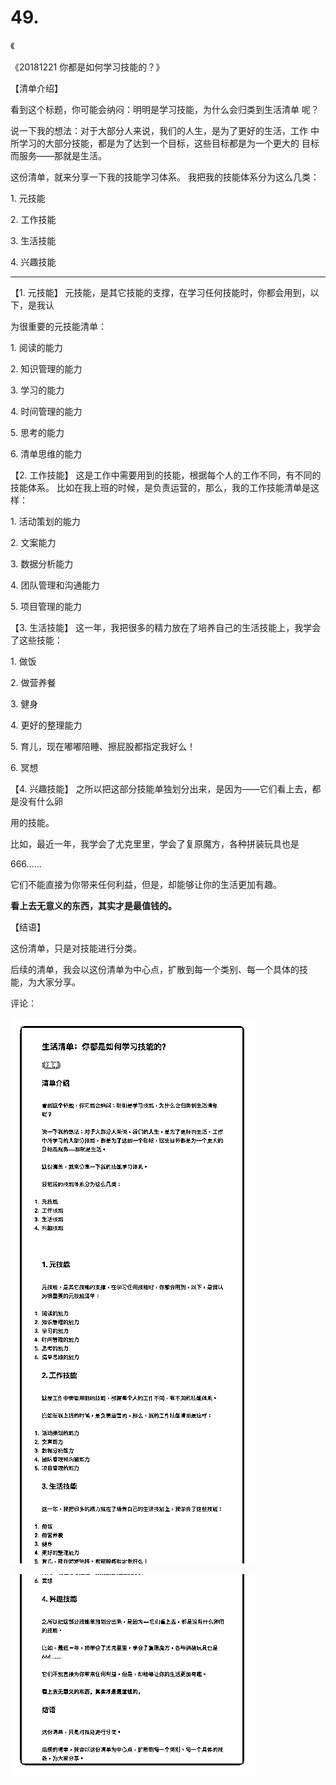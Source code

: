 # 49.

《

《20181221 你都是如何学习技能的？》

【清单介绍】

看到这个标题，你可能会纳闷：明明是学习技能，为什么会归类到生活清单 呢？

说一下我的想法：对于大部分人来说，我们的人生，是为了更好的生活，工作 中所学习的大部分技能，都是为了达到一个目标，这些目标都是为一个更大的 目标而服务——那就是生活。

这份清单，就来分享一下我的技能学习体系。 我把我的技能体系分为这么几类：

1\. 元技能

2\. 工作技能

3\. 生活技能

4\. 兴趣技能

---

【1\. 元技能】 元技能，是其它技能的支撑，在学习任何技能时，你都会用到，以下，是我认

为很重要的元技能清单：

1\. 阅读的能力

2\. 知识管理的能力

3\. 学习的能力

4\. 时间管理的能力

5\. 思考的能力

6\. 清单思维的能力

【2\. 工作技能】 这是工作中需要用到的技能，根据每个人的工作不同，有不同的技能体系。 比如在我上班的时候，是负责运营的，那么，我的工作技能清单是这样：

1\. 活动策划的能力

2\. 文案能力

3\. 数据分析能力

4\. 团队管理和沟通能力

5\. 项目管理的能力

【3\. 生活技能】 这一年，我把很多的精力放在了培养自己的生活技能上，我学会了这些技能：

1\. 做饭

2\. 做营养餐

3\. 健身

4\. 更好的整理能力

5\. 育儿，现在嘟嘟陪睡、擦屁股都指定我好么！

6\. 冥想

【4\. 兴趣技能】 之所以把这部分技能单独划分出来，是因为——它们看上去，都是没有什么卵

用的技能。

比如，最近一年，我学会了尤克里里，学会了复原魔方，各种拼装玩具也是

666……

它们不能直接为你带来任何利益，但是，却能够让你的生活更加有趣。

**看上去无意义的东西，其实才是最值钱的。**

【结语】

这份清单，只是对技能进行分类。

后续的清单，我会以这份清单为中心点，扩散到每一个类别、每一个具体的技 能，为大家分享。

评论：

![image](img/Image_109.png)

![image](img/Image_110.png)